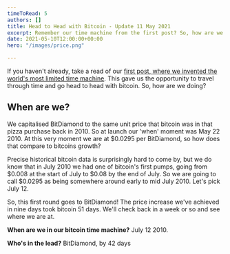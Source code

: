 ```yaml
---
timeToRead: 5
authors: []
title: Head to Head with Bitcoin - Update 11 May 2021
excerpt: Remember our time machine from the first post? So, how are we doing vs bitcoin?
date: 2021-05-10T12:00:00+00:00
hero: "/images/price.png"

---
```

If you haven't already, take a read of our [first post, where we invented the world's most limited time machine](https://blog.btdmd.com/post/top/). This gave us the opportunity to travel through time and go head to head with bitcoin. So, how are we doing?

## When are we?

We capitalised BitDiamond to the same unit price that bitcoin was in that pizza purchase back in 2010. So at launch our 'when' moment was May 22 2010. At this very moment we are at $0.0295 per BitDiamond, so how does that compare to bitcoins growth?

Precise historical bitcoin data is surprisingly hard to come by, but we do know that in July 2010 we had one of bitcoin's first pumps, going from $0.008 at the start of July to $0.08 by the end of July. So we are going to call $0.0295 as being somewhere around early to mid July 2010. Let's pick July 12.

So, this first round goes to BitDiamond! The price increase we've achieved in nine days took bitcoin 51 days. We'll check back in a week or so and see where we are at.

**When are we in our bitcoin time machine?** July 12 2010.

**Who's in the lead?** BitDiamond, by 42 days